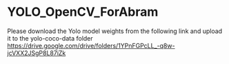 # YOLO_OpenCV_ForAbram

Please download the Yolo model weights from the following link and upload it to the yolo-coco-data folder
https://drive.google.com/drive/folders/1YPnFGPcLL_-q8w-jcVXX2JSgP8L87iZk
